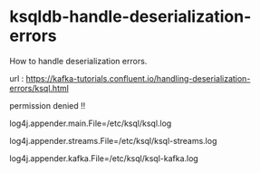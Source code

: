 # ksqldb-handle-deserialization-errors
How to handle deserialization errors.

url : https://kafka-tutorials.confluent.io/handling-deserialization-errors/ksql.html

permission denied !!

log4j.appender.main.File=/etc/ksql/ksql.log

log4j.appender.streams.File=/etc/ksql/ksql-streams.log

log4j.appender.kafka.File=/etc/ksql/ksql-kafka.log
